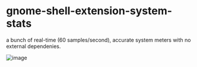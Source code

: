 # gnome-shell-extension-system-stats

a bunch of real-time (60 samples/second), accurate system meters with no external dependenies.

![image](https://user-images.githubusercontent.com/100993/166228567-b15f3746-3204-4d31-864c-81e1c2f625dc.png)
